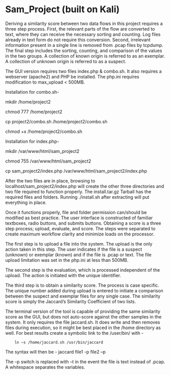 # Sam_Project (built on Kali)
Deriving a similarity score between two data flows in this project requires a three step process. First, the relevant parts of the flow are converted to text, where they can receive the necessary sorting and counting. Log files already in text form do not require this conversion. Second, irrelevant information present in a single line is removed from .pcap files by tcpdump. The final step includes the sorting, counting, and comparison of the values in the two groups. A collection of known origin is referred to as an exemplar. A collection of unknown origin is referred to as a suspect.

The GUI version requires two files index.php & combo.sh. It also requires a webserver (apache2) and PHP be installed. The php.ini requires modification to max_upload < 500MB. 

Installation for combo.sh-

mkdir /home/project2

chmod 777 /home/project2

cp project2/combo.sh /home/project2/combo.sh

chmod +x /home/project2/combo.sh

Installation for index.php-

mkdir /var/www/html/sam_project2

chmod 755 /var/www/html/sam_project2

cp sam_project2/index.php /var/www/html/sam_project2/index.php

After the two files are in place, browsing to localhost/sam_project2/index.php will create the other three directories and two file required to function properly. The install.tar.gz Tarball has the required files and folders. Running ./install.sh after extracting will put everything in place.

Once it functions properly, file and folder permission can/should be modified as best practice. 
The user interface is constructed of familiar textboxes, radio buttons, and submits buttons. Obtaining a score is a three step process; upload, evaluate, and score. The steps were separated to create maximum workflow clarity and minimize loads on the processor.

The first step is to upload a file into the system. The upload is the only action taken in this step. The user indicates if the file is a suspect (unknown) or exemplar (known) and if the file is .pcap or text. The file upload limitation was set in the php.ini at less than 500MB.

The second step is the evaluation, which is processed independent of the upload. The action is initiated with the unique identifier.

The third step is to obtain a similarity score. The process is case specific. The unique number added during upload is entered to initiate a comparison between the suspect and exemplar files for any single case. The similarity score is simply the Jaccard’s Similarity Coefficient of two lists. 

The terminal version of the tool is capable of providing the same similarity score as the GUI, but does not auto-score against the other samples in the system. It only requires the file jaccard.sh. It does write and then removes files during execution, so it might be best placed in the /home directory as well. For best results create a symbolic link to the /user/bin/ with -

 		ln –s /home/jaccard.sh /usr/bin/jaccard 
    
The syntax will then be - jaccard file1 -p file2 –p

The –p switch is replaced with –t in the event the file is text instead of .pcap. A whitespace separates the variables.
